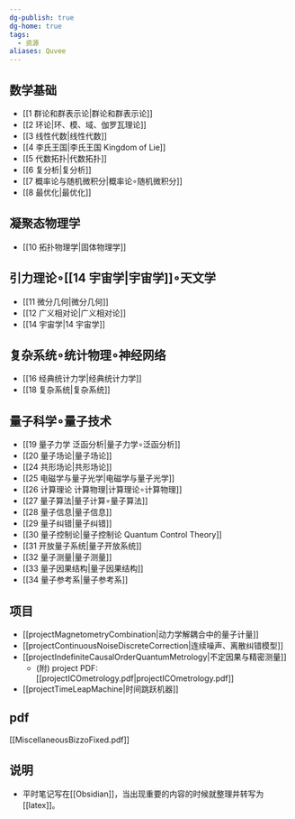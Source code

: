 ```yaml
---
dg-publish: true
dg-home: true
tags:
  - 资源
aliases: Quvee
---
```

## 数学基础
- [[1 群论和群表示论|群论和群表示论]]
- [[2 环论|环、模、域、伽罗瓦理论]]
- [[3 线性代数|线性代数]]
- [[4 李氏王国|李氏王国 Kingdom of Lie]]
- [[5 代数拓扑|代数拓扑]]
- [[6 复分析|复分析]]
- [[7 概率论与随机微积分|概率论$\circ$随机微积分]]
- [[8 最优化|最优化]]

## 凝聚态物理学
- [[10 拓扑物理学|固体物理学]]

## 引力理论$\circ$[[14 宇宙学|宇宙学]]$\circ$天文学
- [[11 微分几何|微分几何]]
- [[12 广义相对论|广义相对论]]
- [[14 宇宙学|14 宇宙学]]

## 复杂系统$\circ$统计物理$\circ$神经网络
- [[16 经典统计力学|经典统计力学]]
- [[18 复杂系统|复杂系统]]

## 量子科学$\circ$量子技术
- [[19 量子力学 泛函分析|量子力学$\circ$泛函分析]]
- [[20 量子场论|量子场论]]
- [[24 共形场论|共形场论]]
- [[25 电磁学与量子光学|电磁学与量子光学]]
- [[26 计算理论 计算物理|计算理论$\circ$计算物理]]
- [[27 量子算法|量子计算$\circ$量子算法]]
- [[28 量子信息|量子信息]]
- [[29 量子纠错|量子纠错]]
- [[30 量子控制论|量子控制论 Quantum Control Theory]]
- [[31 开放量子系统|量子开放系统]]
- [[32 量子测量|量子测量]]
- [[33 量子因果结构|量子因果结构]]
- [[34 量子参考系|量子参考系]]

## 项目
- [[projectMagnetometryCombination|动力学解耦合中的量子计量]]
- [[projectContinuousNoiseDiscreteCorrection|连续噪声、离散纠错模型]]
- [[projectIndefiniteCausalOrderQuantumMetrology|不定因果与精密测量]]
  - (附) project PDF: [[projectICOmetrology.pdf|projectICOmetrology.pdf]]
- [[projectTimeLeapMachine|时间跳跃机器]]

## pdf
[[MiscellaneousBizzoFixed.pdf]]

## 说明
- 平时笔记写在[[Obsidian]]，当出现重要的内容的时候就整理并转写为[[latex]]。